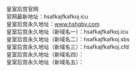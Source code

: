 皇室后宫官网 <br>
官网最新地址：hsafkajfkafkoj.icu <br>
皇室后宫永久地址：www.hshgby.com <br>
皇室后宫永久地址（新域名一）：hsafkajfkafkoj.icu <br>
皇室后宫永久地址（新域名二）：hsafkajfkafkoj.sbs <br>
皇室后宫永久地址（新域名三）：hsafkajfkafkoj.cfd <br>
皇室后宫永久地址（新域名四）： <br>
皇室后宫永久地址（新域名五）： <br>
